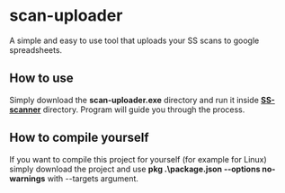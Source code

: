 # scan-uploader

A simple and easy to use tool that uploads your SS scans to google spreadsheets.

## How to use

Simply download the **scan-uploader.exe** directory and run it inside **[SS-scanner](https://github.com/Nynu8/SS-scanner)** directory. Program will guide you through the process.

## How to compile yourself

If you want to compile this project for yourself (for example for Linux) simply download the project and use **pkg .\package.json --options no-warnings** with --targets argument.
